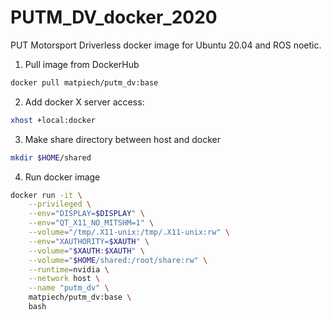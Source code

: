 # PUTM_DV_docker_2020
PUT Motorsport Driverless docker image for Ubuntu 20.04 and ROS noetic.

1. Pull image from DockerHub
```bash
docker pull matpiech/putm_dv:base
```

2. Add docker X server access:
```bash
xhost +local:docker
```

3. Make share directory between host and docker
```bash
mkdir $HOME/shared
```

4. Run docker image
```bash
docker run -it \
    --privileged \
    --env="DISPLAY=$DISPLAY" \
    --env="QT_X11_NO_MITSHM=1" \
    --volume="/tmp/.X11-unix:/tmp/.X11-unix:rw" \
    --env="XAUTHORITY=$XAUTH" \
    --volume="$XAUTH:$XAUTH" \
    --volume="$HOME/shared:/root/share:rw" \
    --runtime=nvidia \
    --network host \
    --name "putm_dv" \
    matpiech/putm_dv:base \
    bash
```
